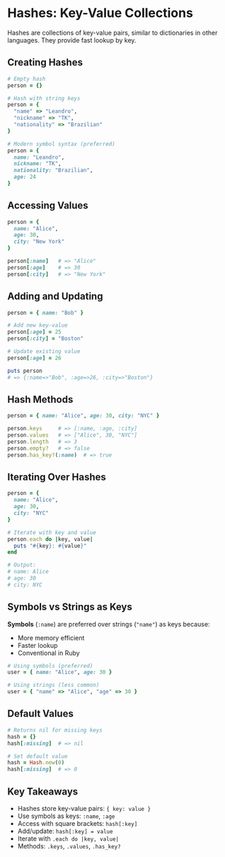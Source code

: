 # Hashes: Key-Value Collections

Hashes are collections of key-value pairs, similar to dictionaries in other languages. They provide fast lookup by key.

## Creating Hashes

```ruby
# Empty hash
person = {}

# Hash with string keys
person = {
  "name" => "Leandro",
  "nickname" => "TK",
  "nationality" => "Brazilian"
}

# Modern symbol syntax (preferred)
person = {
  name: "Leandro",
  nickname: "TK",
  nationality: "Brazilian",
  age: 24
}
```

## Accessing Values

```ruby
person = {
  name: "Alice",
  age: 30,
  city: "New York"
}

person[:name]   # => "Alice"
person[:age]    # => 30
person[:city]   # => "New York"
```

## Adding and Updating

```ruby
person = { name: "Bob" }

# Add new key-value
person[:age] = 25
person[:city] = "Boston"

# Update existing value
person[:age] = 26

puts person
# => {:name=>"Bob", :age=>26, :city=>"Boston"}
```

## Hash Methods

```ruby
person = { name: "Alice", age: 30, city: "NYC" }

person.keys     # => [:name, :age, :city]
person.values   # => ["Alice", 30, "NYC"]
person.length   # => 3
person.empty?   # => false
person.has_key?(:name)  # => true
```

## Iterating Over Hashes

```ruby
person = {
  name: "Alice",
  age: 30,
  city: "NYC"
}

# Iterate with key and value
person.each do |key, value|
  puts "#{key}: #{value}"
end

# Output:
# name: Alice
# age: 30
# city: NYC
```

## Symbols vs Strings as Keys

**Symbols** (`:name`) are preferred over strings (`"name"`) as keys because:
- More memory efficient
- Faster lookup
- Conventional in Ruby

```ruby
# Using symbols (preferred)
user = { name: "Alice", age: 30 }

# Using strings (less common)
user = { "name" => "Alice", "age" => 30 }
```

## Default Values

```ruby
# Returns nil for missing keys
hash = {}
hash[:missing]  # => nil

# Set default value
hash = Hash.new(0)
hash[:missing]  # => 0
```

## Key Takeaways

- Hashes store key-value pairs: `{ key: value }`
- Use symbols as keys: `:name`, `:age`
- Access with square brackets: `hash[:key]`
- Add/update: `hash[:key] = value`
- Iterate with `.each do |key, value|`
- Methods: `.keys`, `.values`, `.has_key?`
